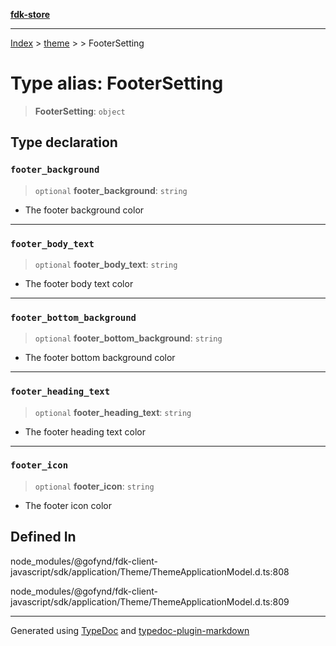 [**fdk-store**](../../../README.md)
***

[Index](../../../API.md) > [theme](../../README.md) > [<internal>](../README.md) > FooterSetting

# Type alias: FooterSetting

> **FooterSetting**: `object`

## Type declaration

### `footer_background`

> `optional` **footer\_background**: `string`

- The footer background color

***

### `footer_body_text`

> `optional` **footer\_body\_text**: `string`

- The footer body text color

***

### `footer_bottom_background`

> `optional` **footer\_bottom\_background**: `string`

- The footer bottom background color

***

### `footer_heading_text`

> `optional` **footer\_heading\_text**: `string`

- The footer heading text color

***

### `footer_icon`

> `optional` **footer\_icon**: `string`

- The footer icon color

## Defined In

node\_modules/@gofynd/fdk-client-javascript/sdk/application/Theme/ThemeApplicationModel.d.ts:808

node\_modules/@gofynd/fdk-client-javascript/sdk/application/Theme/ThemeApplicationModel.d.ts:809

***
Generated using [TypeDoc](https://typedoc.org/) and [typedoc-plugin-markdown](https://www.npmjs.com/package/typedoc-plugin-markdown)
